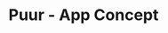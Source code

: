---
title: "Puur - App Concept"
slug: "puur-concept-app"
description: ""
type: "intern"
members:
    - name: "Julie Van Hoecke"
      major: "Crossmedia-ontwerp"
      minor: "Photo Design"
      disk: "2de schijf"
thumbnail:
    url: "thumbnail_VanHoeckeJulie_400x400.png"
    alt: ""
    height: 1
    width: 1
    text-color: "e63939"
    background-color: "ffffff"
media:
    - url: "detail1_VanHoeckeJulie.png"
      type: "image"
    - url: "detail2_VanHoeckeJulie.png"
      type: "image"
    - url: "detail3_VanHoeckeJulie.png"
      type: "image"
created: 20/01/2017
order: 11
---